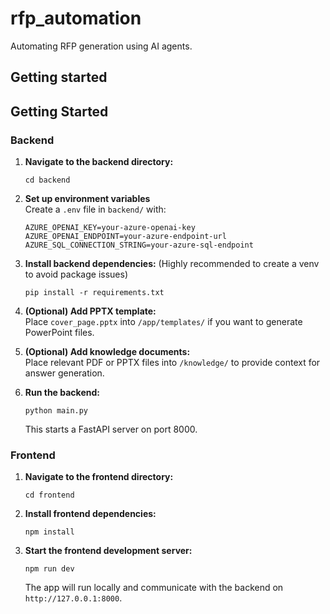 # rfp_automation

Automating RFP generation using AI agents.

## Getting started

## Getting Started

### Backend

1. **Navigate to the backend directory:**
   ```
   cd backend
   ```

2. **Set up environment variables**  
   Create a `.env` file in `backend/` with:
   ```
   AZURE_OPENAI_KEY=your-azure-openai-key
   AZURE_OPENAI_ENDPOINT=your-azure-endpoint-url
   AZURE_SQL_CONNECTION_STRING=your-azure-sql-endpoint
   ```

3. **Install backend dependencies:**
   (Highly recommended to create a venv to avoid package issues)
   ```
   pip install -r requirements.txt
   ```

5. **(Optional) Add PPTX template:**  
   Place `cover_page.pptx` into `/app/templates/` if you want to generate PowerPoint files.

6. **(Optional) Add knowledge documents:**  
   Place relevant PDF or PPTX files into `/knowledge/` to provide context for answer generation.

7. **Run the backend:**
   ```
   python main.py
   ```
   This starts a FastAPI server on port 8000.

### Frontend

1. **Navigate to the frontend directory:**
   ```
   cd frontend
   ```

2. **Install frontend dependencies:**
   ```
   npm install
   ```

3. **Start the frontend development server:**
   ```
   npm run dev
   ```
   The app will run locally and communicate with the backend on `http://127.0.0.1:8000`.
